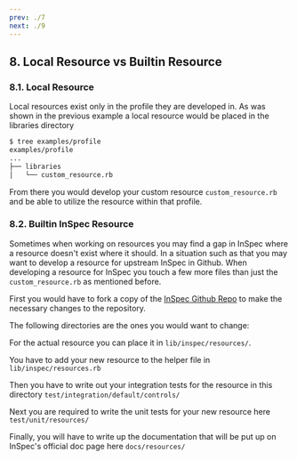 ```yaml
---
prev: ./7
next: ./9
---
```


## 8. Local Resource vs Builtin Resource
### 8.1. Local Resource
Local resources exist only in the profile they are developed in. As was shown in the previous example a local resource would be placed in the libraries directory
```bash
$ tree examples/profile
examples/profile
...
├── libraries
│   └── custom_resource.rb
```

From there you would develop your custom resource `custom_resource.rb` and be able to utilize the resource within that profile.

### 8.2. Builtin InSpec Resource
Sometimes when working on resources you may find a gap in InSpec where a resource doesn't exist where it should. In a situation such as that you may want to develop a resource for upstream InSpec in Github. When developing a resource for InSpec you touch a few more files than just the `custom_resource.rb` as mentioned before.

First you would have to fork a copy of the [InSpec Github Repo](https://github.com/inspec/inspec) to make the necessary changes to the repository.

The following directories are the ones you would want to change:

For the actual resource you can place it in `lib/inspec/resources/`.

You have to add your new resource to the helper file in `lib/inspec/resources.rb`

Then you have to write out your integration tests for the resource in this directory `test/integration/default/controls/`

Next you are required to write the unit tests for your new resource here `test/unit/resources/`

Finally, you will have to write up the documentation that will be put up on InSpec's official doc page here `docs/resources/`